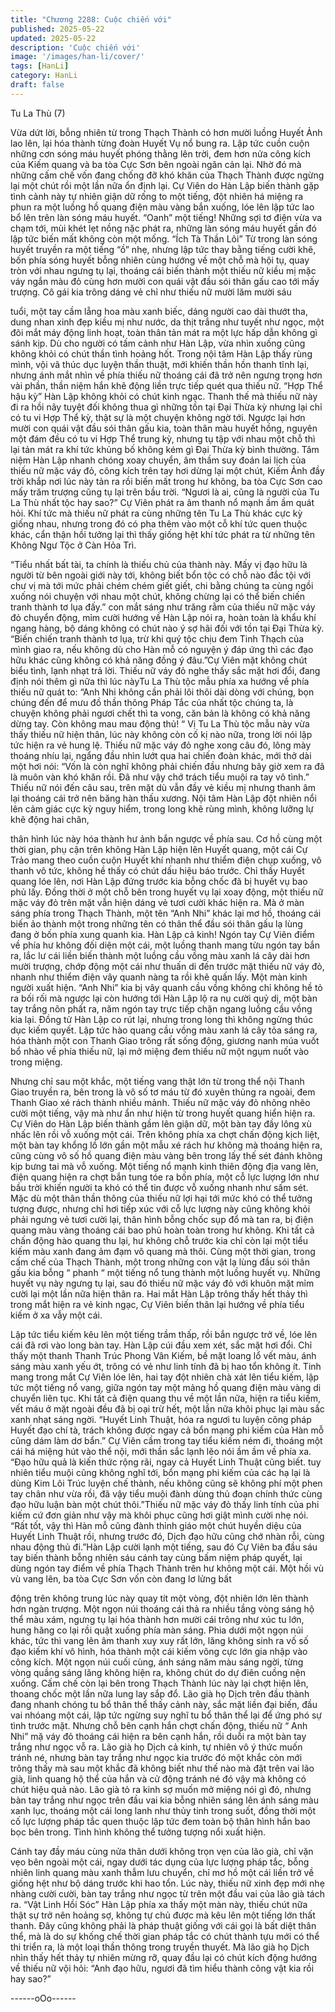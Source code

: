 ```yaml
---
title: "Chương 2288: Cuộc chiến với"
published: 2025-05-22
updated: 2025-05-22
description: 'Cuộc chiến với'
image: '/images/han-li/cover/'
tags: [HanLi]
category: HanLi
draft: false
---
```


Tu La Thù (7)

Vừa dứt lời, bỗng nhiên từ trong Thạch Thành có hơn mười luồng
Huyết Ảnh lao lên, lại hóa thành từng đoàn Huyết Vụ nổ bung ra.
Lập tức cuồn cuộn những cơn sóng máu huyết phóng thằng lên
trời, đem hơn nửa công kích của Kiếm quang và ba tòa Cực Sơn
bên ngoài ngăn cản lại.
Nhờ đó mà những cấm chế vốn đang chống đỡ khó khăn của
Thạch Thành được ngừng lại một chút rồi một lần nữa ổn định lại.
Cự Viên do Hàn Lập biến thành gặp tình cảnh này tự nhiên giận
dữ rống to một tiếng, đột nhiên há miệng ra phun ra một luồng hồ
quang điện màu vàng bắn xuống, lóe lên lập tức lao bổ lên trên
làn sóng máu huyết.
“Oanh” một tiếng!
Những sợi tơ điện vừa va chạm tới, mùi khét lẹt nồng nặc phát ra,
những làn sóng máu huyết gần đó lập tức biến mất không còn
một mống.
“Ích Tà Thần Lôi”
Từ trong làn sóng huyết truyền ra một tiếng “ồ” nhẹ, nhưng lập
tức thay bằng tiếng cười khẽ, bốn phía sóng huyết bỗng nhiên
cùng hướng về một chỗ mà hội tụ, quay tròn với nhau ngưng tụ
lại, thoáng cái biến thành một thiếu nữ kiều mị mặc váy ngắn màu
đỏ cùng hơn mười con quái vật đầu sói thân gấu cao tới mấy
trượng.
Cô gái kia trông dáng vẻ chỉ như thiếu nữ mười lăm mười sáu

tuổi, một tay cầm lẵng hoa màu xanh biếc, dáng người cao dài
thướt tha, dung nhan xinh đẹp kiều mị như nước, da thịt trắng
như tuyết như ngọc, một đôi mắt máy động linh hoạt, toàn thân
tản mát ra một lực hấp dẫn không gì sánh kịp.
Dù cho người có tấm cảnh như Hàn Lập, vừa nhìn xuống cũng
không khỏi có chút thần tình hoảng hốt.
Trong nội tâm Hàn Lập thấy rùng mình, vội vã thúc dục luyện thần
thuật, mới khiến thần hồn thanh tĩnh lại, nhưng ánh mắt nhìn về
phía thiếu nữ thoáng cái đã trở nên ngưng trọng hơn vài phần,
thần niệm hắn khẽ động liền trực tiếp quét qua thiếu nữ.
“Hợp Thể hậu kỳ”
Hàn Lập không khỏi có chút kinh ngạc.
Thanh thế mà thiếu nữ này đi ra hồi nãy tuyệt đối không thua gì
những tồn tại Đại Thừa kỳ nhưng lại chỉ có tu vi Hợp Thể kỳ, thật
sự là một chuyện không ngờ tới.
Ngược lại hơn mười con quái vật đầu sói thân gấu kia, toàn thân
màu huyết hồng, nguyên một đám đều có tu vi Hợp Thể trung kỳ,
nhưng tụ tập với nhau một chỗ thì lại tản mát ra khí tức khủng bố
không kém gì Đại Thừa kỳ bình thường.
Tâm niệm Hàn Lập nhanh chóng xoay chuyển, âm thầm suy đoán
lai lịch của thiếu nữ mặc váy đỏ, công kích trên tay hơi dừng lại
một chút, Kiếm Ảnh đầy trời khắp nơi lúc này tản ra rồi biến mất
trong hư không, ba tòa Cực Sơn cao mấy trăm trượng cũng tụ lại
trên bầu trời.
“Ngươi là ai, cũng là người của Tu La Thù nhất tộc hay sao?” Cự
Viên phát ra âm thanh nổ mạnh ầm ầm quát hỏi.
Khí tức mà thiếu nữ phát ra cùng những tên Tu La Thù khác cực
kỳ giống nhau, nhưng trong đó có pha thêm vào một cỗ khí tức
quen thuộc khác, cẩn thận hồi tưởng lại thì thấy giống hệt khí tức
phát ra từ những tên Không Ngư Tộc ở Càn Hỏa Trì.

“Tiểu nhất bất tài, ta chính là thiếu chủ của thành này. Mấy vị đạo
hữu là người từ bên ngoài giới này tới, không biết bổn tộc có chỗ
nào đắc tội với chư vị mà tới mức phải chém chém giết giết, chi
bằng chúng ta cùng ngồi xuống nói chuyện với nhau một chút,
không chừng lại có thể biến chiến tranh thành tơ lụa đấy.” con mắt
sáng như trăng rằm của thiếu nữ mặc váy đỏ chuyển động, mỉm
cười hướng về Hàn Lập nói ra, hoàn toàn là khẩu khí ngang
hàng, bộ dáng không có chút nào ý sợ hãi đối với tồn tại Đại
Thừa kỳ.
“Biến chiến tranh thành tơ lụa, trừ khi quý tộc chịu đem Tinh
Thạch của mình giao ra, nếu không dù cho Hàn mỗ có nguyện ý
đáp ứng thì các đạo hữu khác cũng không có khả năng đồng ý
đâu.”Cự Viên mặt không chút biểu tình, lạnh nhạt trả lời.
Thiếu nữ váy đỏ nghe thấy sắc mặt hơi đổi, đang định nói thêm gì
nữa thì lúc nàyTu La Thù tộc mẫu phía xa hướng về phía thiếu nữ
quát to:
“Anh Nhi không cần phải lôi thôi dài dòng với chúng, bọn chúng
đến để mưu đồ thần thông Pháp Tắc của nhất tộc chúng ta, là
chuyện không phải ngươi chết thì ta vong, căn bản là không có
khả năng dừng tay. Còn không mau mau động thủ! “
Vị Tu La Thù tộc mẫu này vừa thấy thiếu nữ hiện thân, lúc này
không còn cố kị nào nữa, trong lời nói lập tức hiện ra vẻ hung lệ.
Thiếu nữ mặc váy đỏ nghe xong câu đó, lông mày thoáng nhíu lại,
ngẩng đầu nhìn lướt qua hai chiến đoàn khác, mới thở dài một
hơi nói:
“Vốn là còn nghĩ không phải chiến đầu nhưng bây giờ xem ra đã
là muôn vàn khó khăn rồi. Đã như vậy chớ trách tiểu muội ra tay
vô tình.”
Thiếu nữ nói đến câu sau, trên mặt dù vẫn đầy vẻ kiều mị nhưng
thanh âm lại thoáng cái trở nên băng hàn thấu xương.
Nội tâm Hàn Lập đột nhiên nổi lên cảm giác cực kỳ nguy hiểm,
trong long khẽ rùng mình, không lưỡng lự khẽ động hai chân,

thân hình lúc này hóa thành hư ảnh bắn ngược về phía sau.
Cơ hồ cùng một thời gian, phụ cận trên không Hàn Lập hiện lên
Huyết quang, một cái Cự Trảo mang theo cuồn cuộn Huyết khí
nhanh như thiểm điện chụp xuống, vô thanh vô tức, không hề
thấy có chút dấu hiệu báo trước.
Chỉ thấy Huyết quang lóe lên, nơi Hàn Lập đứng trước kia bỗng
chốc đã bị huyết vụ bao phủ lấy.
Đồng thời ở một chỗ bên trong huyết vụ lại xoay động, một thiếu
nữ mặc váy đỏ trên mặt vẫn hiện dáng vẻ tươi cười khác hiện ra.
Mà ở màn sáng phía trong Thạch Thành, một tên “Anh Nhi” khác
lại mơ hồ, thoáng cái biến ảo thành một trong những tên có thân
thể đầu sói thân gấu lạ lùng đang ở bốn phía xung quanh kia.
Hàn Lập cả kinh!
Ngón tay Cự Viên điểm về phía hư không đối diện một cái, một
luồng thanh mang từu ngón tay bắn ra, lắc lư cái liền biến thành
một luồng cầu vồng màu xanh lá cây dài hơn mười trượng, chớp
động một cái như thuấn di đến trước mặt thiếu nữ váy đỏ, nhanh
như thiểm điện vây quanh nàng ta rồi khẽ quấn lấy.
Một màn kinh người xuất hiện.
“Anh Nhi” kia bị vây quanh cầu vồng không chỉ không hề tỏ ra bối
rối mà ngược lại còn hướng tới Hàn Lập lộ ra nụ cười quỷ dị, một
bàn tay trắng nõn phất ra, năm ngón tay trực tiếp chặn ngang
luồng cầu vồng kia lại.
Đồng tử Hàn Lập co rút lại, nhưng trong long thì không ngừng
thúc dục kiếm quyết.
Lập tức hào quang cầu vồng màu xanh lá cây tỏa sáng ra, hóa
thành một con Thanh Giao trông rất sống động, giương nanh múa
vuốt bổ nhào về phía thiếu nữ, lại mở miệng đem thiếu nữ một
ngụm nuốt vào trong miệng.

Nhưng chỉ sau một khắc, một tiếng vang thật lớn từ trong thể nội
Thanh Giao truyền ra, bên trong là vô số tơ máu từ đó xuyên
thủng ra ngoài, đem Thanh Giao xé rách thành nhiều mảnh.
Thiếu nữ mặc váy đỏ nhõng nhẽo cười một tiếng, vậy mà như ẩn
như hiện từ trong huyết quang hiển hiện ra.
Cự Viên do Hàn Lập biến thành gầm lên giận dữ, một bàn tay đầy
lông xù nhấc lên rồi vỗ xuống một cái.
Trên không phía xa chợt chấn động kịch liệt, một bàn tay khổng lồ
lớn gần một mẫu xé rách hư không mà thoáng hiện ra, cũng cùng
vô số hồ quang điện màu vàng bên trong lấy thế sét đánh không
kịp bưng tai mà vỗ xuống.
Một tiếng nổ mạnh kinh thiên động địa vang lên, điện quang hiện
ra chợt bắn tung tóe ra bốn phía, một cỗ lực lượng lớn như bầu
trời khiến người ta khó có thể tin được vỗ xuống nhanh như sấm
sét.
Mặc dù một thân thần thông của thiếu nữ lợi hại tới mức khó có
thể tưởng tượng được, nhưng chỉ hơi tiếp xúc với cỗ lực lượng
này cũng không khỏi phải ngưng vẻ tươi cười lại, thân hình bỗng
chốc sụp đổ mà tan ra, bị điện quang màu vàng thoáng cái bao
phủ hoàn toàn trong hư không.
Khi tất cả chấn động hào quang thu lại, hư không chỗ trước kia
chỉ còn lại một tiểu kiếm màu xanh đang ảm đạm vô quang mà
thôi.
Cùng một thời gian, trong cấm chế của Thạch Thành, một trong
những con vật lạ lùng đầu sói thân gấu kia bỗng “ phanh “ một
tiếng nổ tung thành một luồng huyết vụ.
Những huyết vụ này ngưng tụ lại, sau đó thiếu nữ mặc váy đỏ với
khuôn mặt mỉm cười lại một lần nữa hiện thân ra.
Hai mắt Hàn Lập trông thấy hết thảy thì trong mắt hiện ra vẻ kinh
ngạc, Cự Viên biến thân lại hướng về phía tiểu kiếm ở xa vẫy một
cái.

Lập tức tiểu kiếm kêu lên một tiếng trầm thấp, rồi bắn ngược trở
về, lóe lên cái đã rơi vào long bàn tay.
Hàn Lập cúi đầu xem xét, sắc mặt hơi đổi.
Chỉ thấy một thanh Thanh Trúc Phong Vân Kiếm, bề mặt loang lổ
vết màu, ánh sáng màu xanh yếu ớt, trông có vẻ như linh tính đã
bị hao tổn không ít.
Tinh mang trong mắt Cự Viên lóe lên, hai tay đột nhiên chà xát lên
tiểu kiếm, lập tức một tiếng nổ vang, giữa ngón tay một mảng hồ
quang điện màu vàng di chuyển liên tục.
Khi tất cả điện quang thu về một lần nữa, hiện ra tiểu kiếm, vết
máu ở mặt ngoài đều đã bị oại trừ hết, một lần nữa khôi phục lại
màu sắc xanh nhạt sáng ngời.
“Huyết Linh Thuật, hóa ra ngươi tu luyện công pháp Huyết đạo
chí tà, trách không được ngay cả bổn mạng phi kiếm của Hàn mỗ
cũng dám làm dơ bẩn.” Cự Viên cầm trong tay tiểu kiếm ném đi,
thoáng một cái há miệng hút vào thể nội, mới thần sắc lạnh lẽo
nói ầm ầm về phía xa.
“Đạo hữu quả là kiến thức rộng rãi, ngay cả Huyết Linh Thuật
cũng biết. tuy nhiên tiểu muội cũng không nghĩ tới, bổn mạng phi
kiếm của các hạ lại là dùng Kim Lôi Trúc luyện chế thành, nếu
không cũng sẽ không phí một phen tay chân như vừa rồi, đã vậy
tiểu muội đành dùng thủ đoạn chính thức cùng đạo hữu luận bàn
một chút thôi.”Thiếu nữ mặc váy đỏ thấy linh tính của phi kiếm cứ
đơn giản như vậy mà khôi phục cũng hơi giật mình cười nhẹ nói.
“Rất tốt, vậy thì Hàn mỗ cũng đành thỉnh giáo một chút huyền
diệu của Huyết Linh Thuật rồi, nhưng trước đó, Dịch đạo hữu
cũng chớ nhàn rỗi, cùng nhau động thủ đi.”Hàn Lập cười lạnh một
tiếng, sau đó Cự Viên ba đầu sáu tay biến thành bỗng nhiên sáu
cánh tay cùng bấm niệm pháp quyết, lại dùng ngón tay điểm về
phía Thạch Thành trên hư không một cái.
Một hồi vù vù vang lên, ba tòa Cực Sơn vốn còn đang lơ lửng bất

động trên không trung lúc này quay tít một vòng, đột nhiên lớn lên
thành hơn ngàn trượng.
Một ngọn núi thoáng cái thả ra nhiều tầng vòng sáng hộ thể màu
xám, ngưng tụ lại hóa thành hơn mười cái trông như xúc tu lớn,
hung hăng co lại rồi quật xuống phía màn sáng.
Phia dưới một ngọn núi khác, tức thì vang lên âm thanh xuy xuy
rất lớn, lăng không sinh ra vố số đạo kiếm khí vô hình, hóa thành
một cái kiếm võng cực lớn gia nhập vào công kích.
Một ngọn núi cuối cùng, ánh sáng năm màu sáng ngời, từng vòng
quầng sáng lăng không hiện ra, không chút do dự điên cuồng nện
xuống.
Cấm chế còn lại bên trong Thạch Thành lúc này lại chợt hiện lên,
thoang chốc một lần nữa lung lay sắp đổ.
Lão già họ Dịch trên đầu thành đang nhanh chóng tu bổ thân thể
thấy cảnh này, sắc mặt liền đại biến, đầu vai nhóang một cái, lập
tức ngừng suy nghĩ tu bổ thân thể lại để ứng phó sự tình trước
mặt.
Nhưng chỗ bên cạnh hắn chợt chấn động, thiếu nữ “ Anh Nhi” mặ
váy đỏ thoáng cái hiện ra bên cạnh hắn, rồi duỗi ra một bàn tay
trắng như ngọc vỗ ra.
Lão già họ Dịch cả kinh, tự nhiên vô ý thức muốn tránh né, nhưng
bàn tay trắng như ngọc kia trước đó một khắc còn mới trông thấy
mà sau một khắc đã không biết như thế nào mà đặt trên vai lão
già, linh quang hộ thể của hắn và cử động tránh né đó vậy mà
không có chút hiệu quả nào.
Lão già tỏ ra kinh sợ muốn mở miệng nói gì đó, nhưng bàn tay
trắng như ngọc trên đầu vai kia bỗng nhiên sáng lên ánh sáng
màu xanh lục, thoáng một cái long lanh như thủy tinh trong suốt,
đồng thời một cố lực lượng pháp tắc quen thuộc lập tức đem toàn
bộ thân hình hắn bao bọc bên trong.
Tình hình không thể tưởng tượng nổi xuất hiện.

Cánh tay đầy máu cùng nửa thân dưới không trọn vẹn của lão
già, chỉ vặn vẹo bên ngoài một cái, ngay dưới tác dụng của lực
lượng pháp tắc, bỗng nhiên linh quang màu xanh thẫm lưu
chuyển, chỉ mơ hồ một cái liền trở về giống hệt như bộ dáng
trước khi hao tổn.
Lúc này, thiếu nữ xinh đẹp mới nhẹ nhàng cười cười, bàn tay
trắng như ngọc từ trên một đầu vai của lão già tách ra.
“Vật Linh Hồi Sóc”
Hàn Lập phía xa thấy một màn này, thiếu chút nữa thật sự trở nên
hoảng sợ, không tự chủ được mà kêu lên một tiếng lớn thất
thanh.
Đây cũng không phải là pháp thuật giống với cái gọi là bất diệt
thân thể, mà là do sự khống chế thời gian pháp tắc có chút thành
tựu mới có thể thi triển ra, là một loại thần thông trong truyền
thuyết.
Mà lão già họ Dịch nhìn thấy hết thảy tự nhiên mừng rỡ, quay đầu
lại có chút kích động hướng về thiếu nữ vội hỏi:
“Anh đạo hữu, ngươi đã tìm hiểu thành công vật kia rồi hay
sao?”

------oOo------
